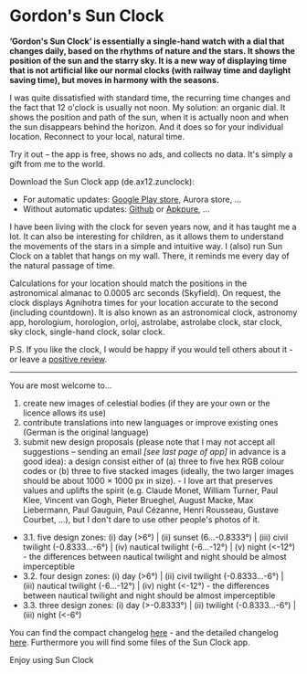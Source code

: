 # Gordon's Sun Clock

**‘Gordon's Sun Clock’ is essentially a single-hand watch with a dial that changes daily, based on the rhythms of nature and the stars. It shows the position of the sun and the starry sky. It is a new way of displaying time that is not artificial like our normal clocks (with railway time and daylight saving time), but moves in harmony with the seasons.**

I was quite dissatisfied with standard time, the recurring time changes and the fact that 12 o'clock is usually not noon. My solution: an organic dial. It shows the position and path of the sun, when it is actually noon and when the sun disappears behind the horizon. And it does so for your individual location. Reconnect to your local, natural time.

Try it out – the app is free, shows no ads, and collects no data. It's simply a gift from me to the world.

Download the Sun Clock app (de.ax12.zunclock):
* For automatic updates: [Google Play store](https://play.google.com/store/apps/details?id=de.ax12.zunclock), Aurora store, ...
* Without automatic updates: [Github](https://github.com/gaxmann/suhr/releases/tag/v2.xxx) or [Apkpure](https://apkpure.com/de/gordon%E2%80%99s-sun-clock/de.ax12.zunclock), ... 

I have been living with the clock for seven years now, and it has taught me a lot. It can also be interesting for children, as it allows them to understand the movements of the stars in a simple and intuitive way. I (also) run Sun Clock on a tablet that hangs on my wall. There, it reminds me every day of the natural passage of time.

Calculations for your location should match the positions in the astronomical almanac to 0.0005 arc seconds (Skyfield). On request, the clock displays Agnihotra times for your location accurate to the second (including countdown). It is also known as an astronomical clock, astronomy app, horologium, horologion, orloj, astrolabe, astrolabe clock, star clock, sky clock, single-hand clock, solar clock.

P.S. If you like the clock, I would be happy if you would tell others about it - or leave a [positive review](https://play.google.com/store/apps/details?id=de.ax12.zunclock).

---

You are most welcome to... 

1. create new images of celestial bodies (if they are your own or the licence allows its use)
2. contribute translations into new languages or improve existing ones (German is the original language)  
3. submit new design proposals (please note that I may not accept all suggestions – sending an email _[see last page of app]_ in advance is a good idea): a design consist either of (a) three to five hex RGB colour codes or (b) three to five stacked images (ideally, the two larger images should be about 1000 × 1000 px in size). - I love art that preserves values and uplifts the spirit (e.g. Claude Monet, William Turner, Paul Klee, Vincent van Gogh, Pieter Brueghel, August Macke, Max Liebermann, Paul Gauguin, Paul Cézanne, Henri Rousseau, Gustave Courbet, ...), but I don't dare to use other people's photos of it. 
- 3.1. five design zones: (i) day (>6°) | (ii) sunset (6...-0.8333°) | (iii) civil twilight (-0.8333...-6°) | (iv) nautical twilight (-6...-12°) | (v) night (<-12°) - the differences between nautical twilight and night should be almost imperceptible
- 3.2. four design zones: (i) day (>6°) | (ii) civil twilight (-0.8333...-6°) | (iii) nautical twilight (-6...-12°) | (iv) night (<-12°) - the differences between nautical twilight and night should be almost imperceptible
- 3.3. three design zones: (i) day (>-0.8333°) | (ii) twilight (-0.8333...-6°) | (iii) night (<-6°)

You can find the compact changelog [here](./WHATSNEW.md) - and the detailed changelog [here](./CHANGELOG.md). Furthermore you will find some files of the Sun Clock app. 

Enjoy using Sun Clock



